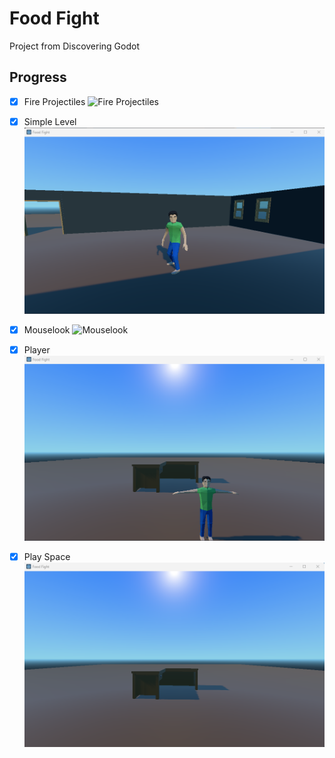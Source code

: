 # Food Fight

Project from Discovering Godot

## Progress

- [x] Fire Projectiles
![Fire Projectiles](_screenshots/fire.gif)

- [x] Simple Level
![Simple Level](_screenshots/simple-level.png)

- [x] Mouselook
![Mouselook](_screenshots/mouselook.gif)

- [x] Player
![Player](_screenshots/player.png)

- [x] Play Space
![Play Space](_screenshots/play-space.png)
